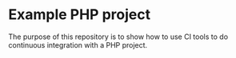 Example PHP project
===================

The purpose of this repository is to show how to use CI tools to do
continuous integration with a PHP project.


